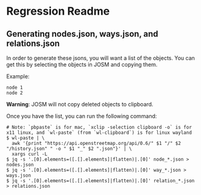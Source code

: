 # Regression Readme
## Generating nodes.json, ways.json, and relations.json
In order to generate these jsons, you will want a list of the objects. You can
get this by selecting the objects in JOSM and copying them.

Example:

```
node 1
node 2
```

**Warning**: JOSM will not copy deleted objects to clipboard.

Once you have the list, you can run the following command:
```shell
# Note: `pbpaste` is for mac, `xclip -selection clipboard -o` is for x11 linux, and `wl-paste` (from `wl-clipboard`) is for linux wayland
$ wl-paste | \
  awk '{print "https://api.openstreetmap.org/api/0.6/" $1 "/" $2 "/history.json" " -o " $1 "_" $2 ".json"}' | \
  xargs curl -L
$ jq -s '.[0].elements=([.[].elements]|flatten)|.[0]' node_*.json > nodes.json
$ jq -s '.[0].elements=([.[].elements]|flatten)|.[0]' way_*.json > ways.json
$ jq -s '.[0].elements=([.[].elements]|flatten)|.[0]' relation_*.json > relations.json
```